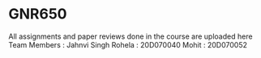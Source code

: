 # GNR650

All assignments and paper reviews done in the course are uploaded here
Team Members :
Jahnvi Singh Rohela : 20D070040
Mohit : 20D070052
